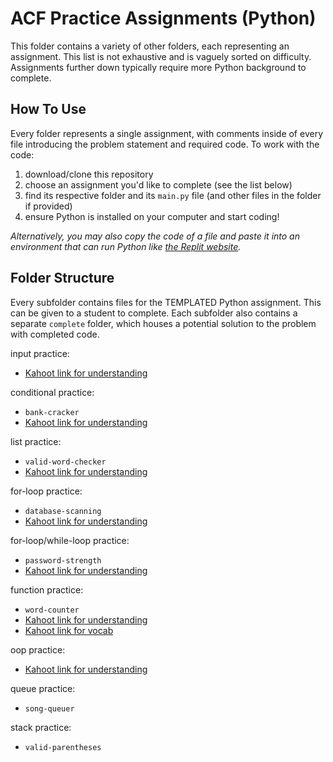# ACF Practice Assignments (Python)
This folder contains a variety of other folders, each representing an assignment. 
This list is not exhaustive and is vaguely sorted on difficulty. 
Assignments further down typically require more Python background to complete. 

## How To Use
Every folder represents a single assignment, with comments inside of every file
introducing the problem statement and required code. To work with the code:
1. download/clone this repository
2. choose an assignment you'd like to complete (see the list below)
3. find its respective folder and its `main.py` file (and other files in the folder if provided)
4. ensure Python is installed on your computer and start coding!<br/>

_Alternatively, you may also copy the code of a file and paste it into an environment that can run Python like [the Replit website](https://replit.com/~)._

## Folder Structure
Every subfolder contains files for the TEMPLATED Python assignment. This can be
given to a student to complete. Each subfolder also contains a separate `complete`
folder, which houses a potential solution to the problem with completed code.

input practice:
- [Kahoot link for understanding](https://play.kahoot.it/v2/?quizId=6372bfd5-97ae-4f63-8b18-bf3f44ccf8dc)

conditional practice:
- `bank-cracker`
- [Kahoot link for understanding](https://play.kahoot.it/v2/?quizId=16a1e9b8-bd6d-496f-82b7-d38973577b7c)

list practice: 
- `valid-word-checker`
- [Kahoot link for understanding](https://play.kahoot.it/v2/?quizId=874fa8a0-a4b7-4673-8040-005db7118ba9)

for-loop practice: 
- `database-scanning`
- [Kahoot link for understanding](https://play.kahoot.it/v2/?quizId=a6977ead-1e54-40b9-9ca2-470312072f3e)

for-loop/while-loop practice: 
- `password-strength`
- [Kahoot link for understanding](https://play.kahoot.it/v2/?quizId=0655996e-1917-44a2-8157-f2203521676a)

function practice: 
- `word-counter`
- [Kahoot link for understanding](https://play.kahoot.it/v2/?quizId=5f57d7aa-49eb-4ff0-b4ac-93ac761a56aa)
- [Kahoot link for vocab](https://play.kahoot.it/v2/?quizId=ba829f77-4878-4540-8d53-46cf55d31a94)

oop practice:
- [Kahoot link for understanding](https://play.kahoot.it/v2/?quizId=44f51349-4de0-4d28-8667-8b911eef5519)

queue practice: 
- `song-queuer`

stack practice: 
- `valid-parentheses`